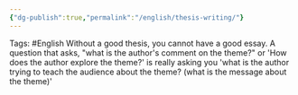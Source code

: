 ```yaml
---
{"dg-publish":true,"permalink":"/english/thesis-writing/"}
---
```


Tags:
#English
Without a good thesis, you cannot have a good essay.
A question that asks, "what is the author's comment on the theme?" or 'How does the author explore the theme?' is really asking you 'what is the author trying to teach the audience about the theme? (what is the message about the theme)'
